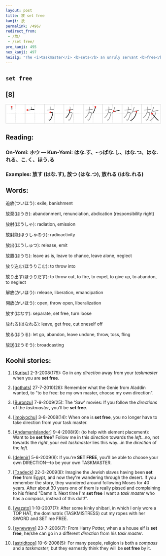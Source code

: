 ```yaml
---
layout: post
title: 放 set free
kanji: 放
permalink: /496/
redirect_from:
 - /放/
 - /set free/
pre_kanji: 495
nex_kanji: 497
heisig: "The <i>taskmaster</i> <b>sets</b> an unruly servant <b>free</b>, giving him no more than a quick glance at the <i>compass</i> and a boot from behind."
---
```


## `set free`

## [8]

<div class="stroke"><img src="../images/E694BE.png" /></div>

## Reading:

### On-Yomi: ホウ &mdash; Kun-Yomi: はな.す、-っぱな.し、はな.つ、はな.れる、こ.く、ほう.る

### Examples: 放す (はな.す), 放つ (はな.つ), 放れる (はな.れる)

## Words:

追放(ついほう): exile, banishment

放棄(ほうき): abandonment, renunciation, abdication (responsibility right)

放射(ほうしゃ): radiation, emission

放射能(ほうしゃのう): radioactivity

放出(ほうしゅつ): release, emit

放置(ほうち): leave as is, leave to chance, leave alone, neglect

放り込む(ほうりこむ): to throw into

放り出す(ほうりだす): to throw out, to fire, to expel, to give up, to abandon, to neglect

解放(かいほう): release, liberation, emancipation

開放(かいほう): open, throw open, liberalization

放す(はなす): separate, set free, turn loose

放れる(はなれる): leave, get free, cut oneself off

放る(ほうる): let go, abandon, leave undone, throw, toss, fling

放送(ほうそう): broadcasting

## Koohii stories:

1) [<a href="http://kanji.koohii.com/profile/Kurisu">Kurisu</a>] 2-3-2008(179): Go in any <em>direction</em> away from your <em>taskmaster</em> when you are <strong>set free</strong>. 

2) [<a href="http://kanji.koohii.com/profile/gothats">gothats</a>] 27-7-2010(28): Remember what the Genie from Aladdin wanted, to &quot;to be free: be my own master, choose my own direction&quot;. 

3) [<a href="http://kanji.koohii.com/profile/Buronzu">Buronzu</a>] 7-9-2009(25): The &#039;Saw&#039; movies: If you follow the <em>directions</em> of the <em>taskmaster</em>, you&#039;ll be <strong>set free</strong>. 

4) [<a href="http://kanji.koohii.com/profile/imojyochu">imojyochu</a>] 3-8-2008(14): When one is<strong> set free</strong>, you no longer have to take direction from your task master. 

5) [<a href="http://kanji.koohii.com/profile/AndamanIslander">AndamanIslander</a>] 9-4-2008(9): (to help with element placement): Want to be<strong> set free</strong>? Follow me in this <em>direction</em> towards the <em>left</em>...no, not towards the <em>right</em>, your evil <em>taskmaster</em> lies this way...in the <em>direction</em> of the <em>left</em>. 

6) [<a href="http://kanji.koohii.com/profile/delenir">delenir</a>] 5-6-2009(8): If you&#039;re<strong> SET FREE</strong>, you&#039;ll be able to choose your own DIRECTION--to be your own TASKMASTER. 

7) [<a href="http://kanji.koohii.com/profile/Tzadeck">Tzadeck</a>] 22-3-2009(8): Imagine the Jewish slaves having been<strong> set free</strong> from Egypt, and now they&#039;re wandering through the desert. If you remember the story, they wandered around following Moses for 40 years. After about 30 years one of them is really pissed and complaining to his friend &quot;Damn it. Next time I&#039;m<strong> set free</strong> I want a <em>task master</em> who has a <em>compass</em>, instead of this dolt!&quot;. 

8) [<a href="http://kanji.koohii.com/profile/wazato">wazato</a>] 1-10-2007(7): After some kinky shibari, in which I only wore a TOP HAT, the dominatrix (TASKMISTRESS) cut my ropes with her SWORD and SET me FREE. 

9) [<a href="http://kanji.koohii.com/profile/synewave">synewave</a>] 23-7-2006(7): From Harry Potter, when a a house elf is<strong> set free</strong>, he/she can go in a different <em>direction</em> from his <em>task master</em>. 

10) [<a href="http://kanji.koohii.com/profile/astridtops">astridtops</a>] 10-6-2006(5): For many people, religion is both a <em>compass</em> and a <em>taskmaster</em>, but they earnestly think they will be<strong> set free</strong> by it. 
